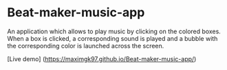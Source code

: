 # Beat-maker-music-app

An application which allows to play music by clicking on the colored boxes.
When a box is clicked, a corresponding sound is played and a bubble with the corresponding color is launched across the screen.

[Live demo] (https://maximgk97.github.io/Beat-maker-music-app/)
